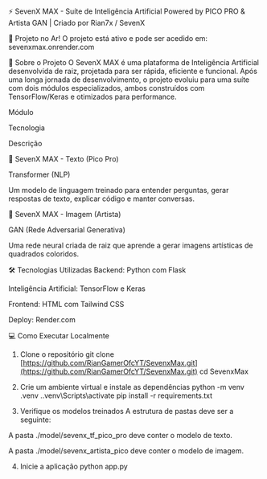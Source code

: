 ⚡ SevenX MAX - Suíte de Inteligência Artificial
Powered by PICO PRO & Artista GAN | Criado por Rian7x / SevenX

🚀 Projeto no Ar!
O projeto está ativo e pode ser acedido em: sevenxmax.onrender.com

🧠 Sobre o Projeto
O SevenX MAX é uma plataforma de Inteligência Artificial desenvolvida de raiz, projetada para ser rápida, eficiente e funcional. Após uma longa jornada de desenvolvimento, o projeto evoluiu para uma suíte com dois módulos especializados, ambos construídos com TensorFlow/Keras e otimizados para performance.

Módulo

Tecnologia

Descrição

💬 SevenX MAX - Texto (Pico Pro)

Transformer (NLP)

Um modelo de linguagem treinado para entender perguntas, gerar respostas de texto, explicar código e manter conversas.

🎨 SevenX MAX - Imagem (Artista)

GAN (Rede Adversarial Generativa)

Uma rede neural criada de raiz que aprende a gerar imagens artísticas de quadrados coloridos.

🛠️ Tecnologias Utilizadas
Backend: Python com Flask

Inteligência Artificial: TensorFlow e Keras

Frontend: HTML com Tailwind CSS

Deploy: Render.com

💻 Como Executar Localmente
1. Clone o repositório
git clone [https://github.com/RianGamerOfcYT/SevenxMax.git](https://github.com/RianGamerOfcYT/SevenxMax.git)
cd SevenxMax

2. Crie um ambiente virtual e instale as dependências
python -m venv .venv
.\.venv\Scripts\activate
pip install -r requirements.txt

3. Verifique os modelos treinados
A estrutura de pastas deve ser a seguinte:

A pasta ./model/sevenx_tf_pico_pro deve conter o modelo de texto.

A pasta ./model/sevenx_artista_pico deve conter o modelo de imagem.

4. Inicie a aplicação
python app.py
